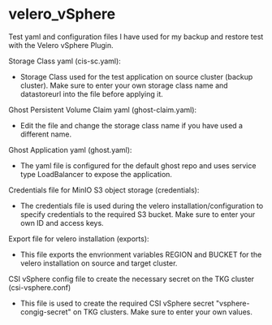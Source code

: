# velero_vSphere
Test yaml and configuration files I have used for my backup and restore test with the Velero vSphere Plugin. 

Storage Class yaml (cis-sc.yaml):
- Storage Class used for the test application on source cluster (backup cluster). Make sure to enter your own storage class name and datastoreurl into the file before applying it.

Ghost Persistent Volume Claim yaml (ghost-claim.yaml):
- Edit the file and change the storage class name if you have used a different name. 

Ghost Application yaml (ghost.yaml):
- The yaml file is configured for the default ghost repo and uses service type LoadBalancer to expose the application.

Credentials file for MinIO S3 object storage (credentials):
- The credentials file is used during the velero installation/configuration to specify credentials to the required S3 bucket. Make sure to enter your own ID and access keys. 

Export file for velero installation (exports):
- This file exports the envrionment variables REGION and BUCKET for the velero installation on source and target cluster.

CSI vSphere config file to create the necessary secret on the TKG cluster (csi-vsphere.conf)
- This file is used to create the required CSI vSphere secret "vsphere-congig-secret" on TKG clusters. Make sure to enter your own values.
